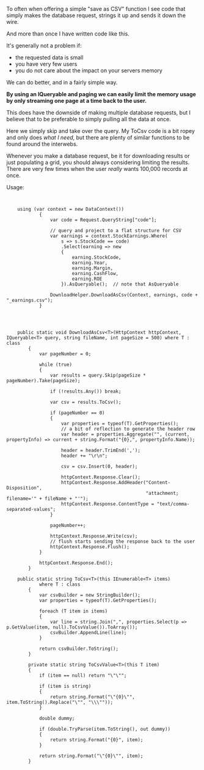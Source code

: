 To often when offering a simple "save as CSV" function I see code that simply makes the database request, strings it up and sends it down the wire.

And more than once I have written code like this.

It's generally not a problem if:

- the requested data is small
- you have very few users
- you do not care about the impact on your servers memory

We can do better, and in a fairly simple way.

**By using an IQueryable<T> and paging we can easily limit the memory usage by only streaming one page at a time back to the user.**

This does have the downside of making multiple database requests, but I believe that to be preferable to simply pulling all the data at once.

Here we simply skip and take over the query.  My ToCsv code is a bit ropey and only does *what I need*, but there are plenty of similar functions to be found around the interwebs.

Whenever you make a database request, be it for downloading results or just populating a grid, you should always considering limiting the results.  There are very few times when the user *really* wants 100,000 records at once.

Usage:

<pre><code>

    using (var context = new DataContext())
            {
                var code = Request.QueryString["code"];

                // query and project to a flat structure for CSV
                var earnings = context.StockEarnings.Where(
                    s => s.StockCode == code)
                    .Select(earning => new
                    {
                        earning.StockCode,
                        earning.Year,
                        earning.Margin,
                        earning.CashFlow,
                        earning.ROE
                    }).AsQueryable();  // note that AsQueryable

                DownloadHelper.DownloadAsCsv(Context, earnings, code + "_earnings.csv");
            }


</code></pre>


<pre><code>
    public static void DownloadAsCsv&lt;T&gt;(HttpContext httpContext, IQueryable&lt;T&gt; query, string fileName, int pageSize = 500) where T : class
        {
            var pageNumber = 0;

            while (true)
            {
                var results = query.Skip(pageSize * pageNumber).Take(pageSize);

                if (!results.Any()) break;

                var csv = results.ToCsv();

                if (pageNumber == 0)
                {
                    var properties = typeof(T).GetProperties();
                    // a bit of reflection to generate the header row
                    var header = properties.Aggregate("", (current, propertyInfo) =&gt; current + string.Format("{0},", propertyInfo.Name));

                    header = header.TrimEnd(',');
                    header += "\r\n";

                    csv = csv.Insert(0, header);

                    httpContext.Response.Clear();
                    httpContext.Response.AddHeader("Content-Disposition",
                                                   "attachment; filename='" + fileName + "'");
                    httpContext.Response.ContentType = "text/comma-separated-values";
                }

                pageNumber++;

                httpContext.Response.Write(csv);
                // flush starts sending the response back to the user
                httpContext.Response.Flush();
            }

            httpContext.Response.End();
        }

    public static string ToCsv&lt;T&gt;(this IEnumerable&lt;T&gt; items)
            where T : class
        {
            var csvBuilder = new StringBuilder();
            var properties = typeof(T).GetProperties();

            foreach (T item in items)
            {
                var line = string.Join(",", properties.Select(p =&gt; p.GetValue(item, null).ToCsvValue()).ToArray());
                csvBuilder.AppendLine(line);
            }

            return csvBuilder.ToString();
        }

        private static string ToCsvValue&lt;T&gt;(this T item)
        {
            if (item == null) return "\"\"";

            if (item is string)
            {
                return string.Format("\"{0}\"", item.ToString().Replace("\"", "\\\""));
            }

            double dummy;

            if (double.TryParse(item.ToString(), out dummy))
            {
                return string.Format("{0}", item);
            }

            return string.Format("\"{0}\"", item);
        }


</code></pre>





